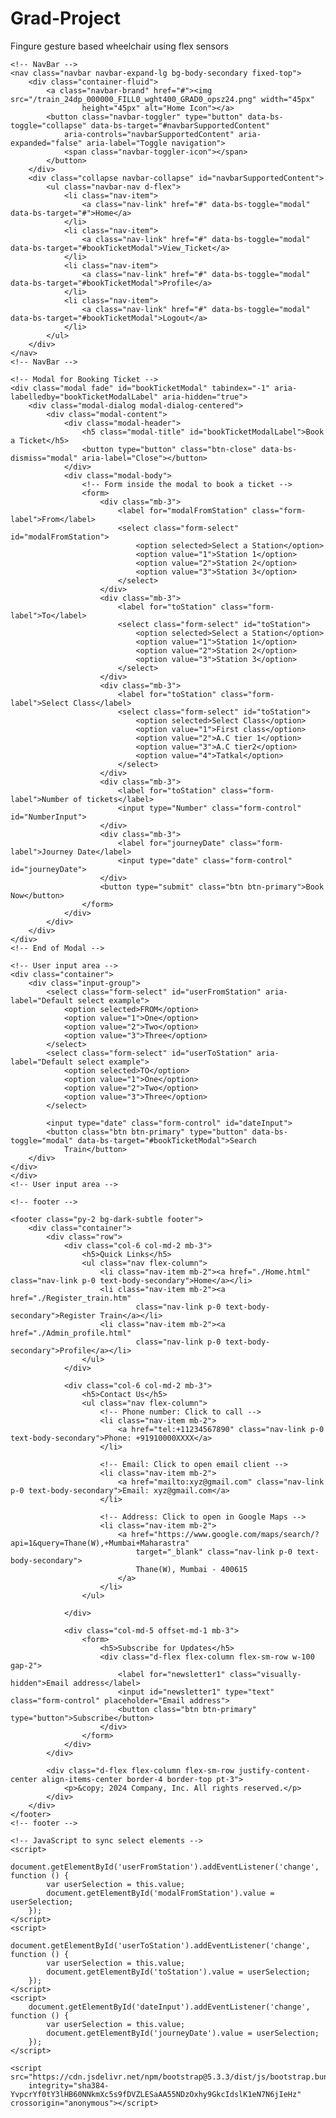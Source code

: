 # Grad-Project
Fingure gesture based wheelchair using flex sensors
<!doctype html>
<html lang="en">

<head>
    <meta charset="utf-8">
    <meta name="viewport" content="width=device-width, initial-scale=1">
    <title>TrainTicket</title>
    <link href="https://cdn.jsdelivr.net/npm/bootstrap@5.3.3/dist/css/bootstrap.min.css" rel="stylesheet">
</head>
<style>
    .input-group {
        height: 100px;
        width: 1126px;
    }

    .container {
        display: flex;
        justify-content: center;
        align-items: center;
        height: 100vh;
    }

    .modal-dialog {
        max-width: 80%;
        /* Adjust this percentage to your preference */
    }

    .input-group .form-select:first-child {
        border-top-left-radius: 35px;
        border-bottom-left-radius: 35px;
    }

    .input-group .form-control {
        border-radius: 0;
    }

    .input-group .btn-primary {
        border-top-right-radius: 35px;
        border-bottom-right-radius: 35px;
    }

    .navbar-nav .nav-link {
        font-size: 18px;
        font-weight: 500;
        /* Increase the font size as needed */
    }
</style>

<body>

    <!-- NavBar -->
    <nav class="navbar navbar-expand-lg bg-body-secondary fixed-top">
        <div class="container-fluid">
            <a class="navbar-brand" href="#"><img src="/train_24dp_000000_FILL0_wght400_GRAD0_opsz24.png" width="45px"
                    height="45px" alt="Home Icon"></a>
            <button class="navbar-toggler" type="button" data-bs-toggle="collapse" data-bs-target="#navbarSupportedContent"
                aria-controls="navbarSupportedContent" aria-expanded="false" aria-label="Toggle navigation">
                <span class="navbar-toggler-icon"></span>
            </button>
        </div>
        <div class="collapse navbar-collapse" id="navbarSupportedContent">
            <ul class="navbar-nav d-flex">
                <li class="nav-item">
                    <a class="nav-link" href="#" data-bs-toggle="modal" data-bs-target="#">Home</a>
                </li>
                <li class="nav-item">
                    <a class="nav-link" href="#" data-bs-toggle="modal" data-bs-target="#bookTicketModal">View_Ticket</a>
                </li>
                <li class="nav-item">
                    <a class="nav-link" href="#" data-bs-toggle="modal" data-bs-target="#bookTicketModal">Profile</a>
                </li>
                <li class="nav-item">
                    <a class="nav-link" href="#" data-bs-toggle="modal" data-bs-target="#bookTicketModal">Logout</a>
                </li>
            </ul>
        </div>
    </nav>
    <!-- NavBar -->

    <!-- Modal for Booking Ticket -->
    <div class="modal fade" id="bookTicketModal" tabindex="-1" aria-labelledby="bookTicketModalLabel" aria-hidden="true">
        <div class="modal-dialog modal-dialog-centered">
            <div class="modal-content">
                <div class="modal-header">
                    <h5 class="modal-title" id="bookTicketModalLabel">Book a Ticket</h5>
                    <button type="button" class="btn-close" data-bs-dismiss="modal" aria-label="Close"></button>
                </div>
                <div class="modal-body">
                    <!-- Form inside the modal to book a ticket -->
                    <form>
                        <div class="mb-3">
                            <label for="modalFromStation" class="form-label">From</label>
                            <select class="form-select" id="modalFromStation">
                                <option selected>Select a Station</option>
                                <option value="1">Station 1</option>
                                <option value="2">Station 2</option>
                                <option value="3">Station 3</option>
                            </select>
                        </div>
                        <div class="mb-3">
                            <label for="toStation" class="form-label">To</label>
                            <select class="form-select" id="toStation">
                                <option selected>Select a Station</option>
                                <option value="1">Station 1</option>
                                <option value="2">Station 2</option>
                                <option value="3">Station 3</option>
                            </select>
                        </div>
                        <div class="mb-3">
                            <label for="toStation" class="form-label">Select Class</label>
                            <select class="form-select" id="toStation">
                                <option selected>Select Class</option>
                                <option value="1">First class</option>
                                <option value="2">A.C tier 1</option>
                                <option value="3">A.C tier2</option>
                                <option value="4">Tatkal</option>
                            </select>
                        </div>
                        <div class="mb-3">
                            <label for="toStation" class="form-label">Number of tickets</label>
                            <input type="Number" class="form-control" id="NumberInput">
                        </div>
                        <div class="mb-3">
                            <label for="journeyDate" class="form-label">Journey Date</label>
                            <input type="date" class="form-control" id="journeyDate">
                        </div>
                        <button type="submit" class="btn btn-primary">Book Now</button>
                    </form>
                </div>
            </div>
        </div>
    </div>
    <!-- End of Modal -->

    <!-- User input area -->
    <div class="container">
        <div class="input-group">
            <select class="form-select" id="userFromStation" aria-label="Default select example">
                <option selected>FROM</option>
                <option value="1">One</option>
                <option value="2">Two</option>
                <option value="3">Three</option>
            </select>
            <select class="form-select" id="userToStation" aria-label="Default select example">
                <option selected>TO</option>
                <option value="1">One</option>
                <option value="2">Two</option>
                <option value="3">Three</option>
            </select>

            <input type="date" class="form-control" id="dateInput">
            <button class="btn btn-primary" type="button" data-bs-toggle="modal" data-bs-target="#bookTicketModal">Search
                Train</button>
        </div>
    </div>
    </div>
    <!-- User input area -->

    <!-- footer -->

    <footer class="py-2 bg-dark-subtle footer">
        <div class="container">
            <div class="row">
                <div class="col-6 col-md-2 mb-3">
                    <h5>Quick Links</h5>
                    <ul class="nav flex-column">
                        <li class="nav-item mb-2"><a href="./Home.html" class="nav-link p-0 text-body-secondary">Home</a></li>
                        <li class="nav-item mb-2"><a href="./Register_train.htm"
                                class="nav-link p-0 text-body-secondary">Register Train</a></li>
                        <li class="nav-item mb-2"><a href="./Admin_profile.html"
                                class="nav-link p-0 text-body-secondary">Profile</a></li>
                    </ul>
                </div>

                <div class="col-6 col-md-2 mb-3">
                    <h5>Contact Us</h5>
                    <ul class="nav flex-column">
                        <!-- Phone number: Click to call -->
                        <li class="nav-item mb-2">
                            <a href="tel:+11234567890" class="nav-link p-0 text-body-secondary">Phone: +91910000XXXX</a>
                        </li>

                        <!-- Email: Click to open email client -->
                        <li class="nav-item mb-2">
                            <a href="mailto:xyz@gmail.com" class="nav-link p-0 text-body-secondary">Email: xyz@gmail.com</a>
                        </li>

                        <!-- Address: Click to open in Google Maps -->
                        <li class="nav-item mb-2">
                            <a href="https://www.google.com/maps/search/?api=1&query=Thane(W),+Mumbai+Maharastra"
                                target="_blank" class="nav-link p-0 text-body-secondary">
                                Thane(W), Mumbai - 400615
                            </a>
                        </li>
                    </ul>

                </div>

                <div class="col-md-5 offset-md-1 mb-3">
                    <form>
                        <h5>Subscribe for Updates</h5>
                        <div class="d-flex flex-column flex-sm-row w-100 gap-2">
                            <label for="newsletter1" class="visually-hidden">Email address</label>
                            <input id="newsletter1" type="text" class="form-control" placeholder="Email address">
                            <button class="btn btn-primary" type="button">Subscribe</button>
                        </div>
                    </form>
                </div>
            </div>

            <div class="d-flex flex-column flex-sm-row justify-content-center align-items-center border-4 border-top pt-3">
                <p>&copy; 2024 Company, Inc. All rights reserved.</p>
            </div>
        </div>
    </footer>
    <!-- footer -->

    <!-- JavaScript to sync select elements -->
    <script>
        document.getElementById('userFromStation').addEventListener('change', function () {
            var userSelection = this.value;
            document.getElementById('modalFromStation').value = userSelection;
        });
    </script>
    <script>
        document.getElementById('userToStation').addEventListener('change', function () {
            var userSelection = this.value;
            document.getElementById('toStation').value = userSelection;
        });
    </script>
    <script>
        document.getElementById('dateInput').addEventListener('change', function () {
            var userSelection = this.value;
            document.getElementById('journeyDate').value = userSelection;
        });
    </script>

    <script src="https://cdn.jsdelivr.net/npm/bootstrap@5.3.3/dist/js/bootstrap.bundle.min.js"
        integrity="sha384-YvpcrYf0tY3lHB60NNkmXc5s9fDVZLESaAA55NDzOxhy9GkcIdslK1eN7N6jIeHz" crossorigin="anonymous"></script>
</body>

</html>

